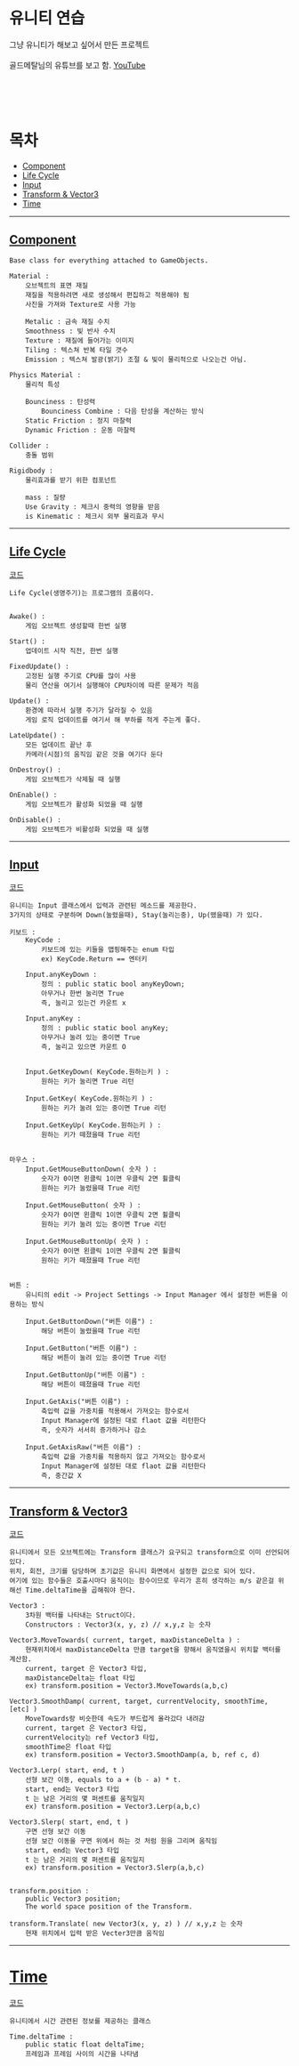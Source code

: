 <!-- @format -->

# 유니티 연습

그냥 유니티가 해보고 싶어서 만든 프로젝트<br><br>
골드메탈님의 유튜브를 보고 함. [YouTube](https://www.youtube.com/watch?v=7plGPXkmnxQ&list=PLO-mt5Iu5TeYI4dbYwWP8JqZMC9iuUIW2&index=2&ab_channel=%EA%B3%A8%EB%93%9C%EB%A9%94%ED%83%88)

<br><br><br>

# 목차

- [Component](#component)
- [Life Cycle](#life-cycle)
- [Input](#input)
- [Transform & Vector3](#transform--vector3)
- [Time](#time)

---

## [Component](https://docs.unity3d.com/ScriptReference/Component.html)

```
Base class for everything attached to GameObjects.

Material :
    오브젝트의 표면 재질
    재질을 적용하려면 새로 생성해서 편집하고 적용해야 됨
    사진을 가져와 Texture로 사용 가능

    Metalic : 금속 재질 수치
    Smoothness : 빛 반사 수치
    Texture : 재질에 들어가는 이미지
    Tiling : 텍스쳐 반복 타일 갯수
    Emission : 텍스쳐 발광(밝기) 조절 & 빛이 물리적으로 나오는건 아님.

Physics Material :
    물리적 특성

    Bounciness : 탄성력
        Bounciness Combine : 다음 탄성을 계산하는 방식
    Static Friction : 정지 마찰력
    Dynamic Friction : 운동 마찰력

Collider :
    충돌 범위

Rigidbody :
    물리효과를 받기 위한 컴포넌트

    mass : 질량
    Use Gravity : 체크시 중력의 영향을 받음
    is Kinematic : 체크시 외부 물리효과 무시

```

---

## [Life Cycle](https://docs.unity3d.com/ScriptReference/MonoBehaviour.html)

[코드](./Assets/LifeCycle.cs)

```
Life Cycle(생명주기)는 프로그램의 흐름이다.


Awake() :
    게임 오브젝트 생성할때 한번 실행

Start() :
    업데이트 시작 직전, 한번 실행

FixedUpdate() :
    고정된 실행 주기로 CPU를 많이 사용
    물리 연산을 여기서 실행해야 CPU차이에 따른 문제가 적음

Update() :
    환경에 따라서 실행 주기가 달라질 수 있음
    게임 로직 업데이트를 여기서 해 부하를 적게 주는게 좋다.

LateUpdate() :
    모든 업데이트 끝난 후
    카메라(시점)의 움직임 같은 것을 여기다 둔다

OnDestroy() :
    게임 오브젝트가 삭제될 때 실행

OnEnable() :
    게임 오브젝트가 활성화 되었을 때 실행

OnDisable() :
    게임 오브젝트가 비활성화 되었을 때 실행

```

---

## [Input](https://docs.unity3d.com/ScriptReference/Input.html)

[코드](./Assets/InputTest.cs)

```
유니티는 Input 클래스에서 입력과 관련된 메소드를 제공한다.
3가지의 상태로 구분하며 Down(눌렸을때), Stay(눌리는중), Up(뗐을때) 가 있다.

키보드 :
    KeyCode :
        키보드에 있는 키들을 맵핑해주는 enum 타입
        ex) KeyCode.Return == 엔터키

    Input.anyKeyDown :
        정의 : public static bool anyKeyDown;
        아무거나 한번 눌리면 True
        즉, 눌리고 있는건 카운트 x

    Input.anyKey :
        정의 : public static bool anyKey;
        아무거나 눌려 있는 중이면 True
        즉, 눌리고 있으면 카운트 O


    Input.GetKeyDown( KeyCode.원하는키 ) :
        원하는 키가 눌리면 True 리턴

    Input.GetKey( KeyCode.원하는키 ) :
        원하는 키가 눌려 있는 중이면 True 리턴

    Input.GetKeyUp( KeyCode.원하는키 ) :
        원하는 키가 떼졌을때 True 리턴


마우스 :
    Input.GetMouseButtonDown( 숫자 ) :
        숫자가 0이면 왼클릭 1이면 우클릭 2면 휠클릭
        원하는 키가 눌렸을때 True 리턴

    Input.GetMouseButton( 숫자 ) :
        숫자가 0이면 왼클릭 1이면 우클릭 2면 휠클릭
        원하는 키가 눌려 있는 중이면 True 리턴

    Input.GetMouseButtonUp( 숫자 ) :
        숫자가 0이면 왼클릭 1이면 우클릭 2면 휠클릭
        원하는 키가 떼졌을때 True 리턴


버튼 :
    유니티의 edit -> Project Settings -> Input Manager 에서 설정한 버튼을 이용하는 방식

    Input.GetButtonDown("버튼 이름") :
        해당 버튼이 눌렸을때 True 리턴

    Input.GetButton("버튼 이름") :
        해당 버튼이 눌려 있는 중이면 True 리턴

    Input.GetButtonUp("버튼 이름") :
        해당 버튼이 떼졌을때 True 리턴

    Input.GetAxis("버튼 이름") :
        축입력 값을 가중치를 적용해서 가져오는 함수로서
        Input Manager에 설정된 대로 flaot 값을 리턴한다
        즉, 숫자가 서서히 증가하거나 감소

    Input.GetAxisRaw("버튼 이름") :
        축입력 값을 가중치를 적용하지 않고 가져오는 함수로서
        Input Manager에 설정된 대로 flaot 값을 리턴한다
        즉, 중간값 X

```

---

## [Transform ](https://docs.unity3d.com/ScriptReference/Transform.html)[& Vector3](https://docs.unity3d.com/ScriptReference/Vector3.html)

[코드](./Assets/TransformTest.cs)

```
유니티에서 모든 오브젝트에는 Transform 클래스가 요구되고 transform으로 이미 선언되어 있다.
위치, 회전, 크기를 담당하며 초기값은 유니티 화면에서 설정한 값으로 되어 있다.
여기에 있는 함수들은 호출시마다 움직이는 함수이므로 우리가 흔히 생각하는 m/s 같은걸 위해선 Time.deltaTime을 곱해줘야 한다.

Vector3 :
    3차원 백터를 나타내는 Struct이다.
    Constructors : Vector3(x, y, z) // x,y,z 는 숫자

Vector3.MoveTowards( current, target, maxDistanceDelta ) :
    현재위치에서 maxDistanceDelta 만큼 target을 향해서 움직였을시 위치할 백터를 계산함.
    current, target 은 Vector3 타입,
    maxDistanceDelta는 float 타입
    ex) transform.position = Vector3.MoveTowards(a,b,c)

Vector3.SmoothDamp( current, target, currentVelocity, smoothTime, [etc] )
    MoveTowards랑 비슷한데 속도가 부드럽게 올라갔다 내려감
    current, target 은 Vector3 타입,
    currentVelocity는 ref Vector3 타입,
    smoothTime은 float 타입
    ex) transform.position = Vector3.SmoothDamp(a, b, ref c, d)

Vector3.Lerp( start, end, t )
    선형 보간 이동, equals to a + (b - a) * t.
    start, end는 Vector3 타입
    t 는 남은 거리의 몇 퍼센트를 움직일지
    ex) transform.position = Vector3.Lerp(a,b,c)

Vector3.Slerp( start, end, t )
    구면 선형 보간 이동
    선형 보간 이동을 구면 위에서 하는 것 처럼 원을 그리며 움직임
    start, end는 Vector3 타입
    t 는 남은 거리의 몇 퍼센트를 움직일지
    ex) transform.position = Vector3.Slerp(a,b,c)


transform.position :
    public Vector3 position;
    The world space position of the Transform.

transform.Translate( new Vector3(x, y, z) ) // x,y,z 는 숫자
    현재 위치에서 입력 받은 Vecter3만큼 움직임

```

---

# [Time](https://docs.unity3d.com/ScriptReference/Time.html)

[코드](./Assets/TransformTest.cs)

```
유니티에서 시간 관련된 정보를 제공하는 클래스

Time.deltaTime :
    public static float deltaTime;
    프레임과 프레임 사이의 시간을 나타냄

```
